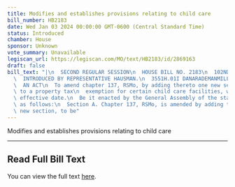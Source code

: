 ```yaml
---
title: Modifies and establishes provisions relating to child care
bill_number: HB2183
date: Wed Jan 03 2024 00:00:00 GMT-0600 (Central Standard Time)
status: Introduced
chamber: House
sponsor: Unknown
vote_summary: Unavailable
legiscan_url: https://legiscan.com/MO/text/HB2183/id/2869163
draft: false
bill_text: "|\n  SECOND REGULAR SESSION\n  HOUSE BILL NO. 2183\n  102ND GENERAL ASSEMBLY\n\
  \  INTRODUCED BY REPRESENTATIVE HAUSMAN.\n  3551H.01I DANARADEMANMILLER,ChiefClerk\n\
  \  AN ACT\n  To amend chapter 137, RSMo, by adding thereto one new section relating\
  \ to a property tax\n  exemption for certain child care facilities, with a contingent\
  \ effective date.\n  Be it enacted by the General Assembly of the state of Missouri,\
  \ as follows:\n  Section A. Chapter 137, RSMo, is amended by adding thereto one\
  \ new section, to be"
---
```

Modifies and establishes provisions relating to child care

---

## Read Full Bill Text

You can view the full text [here](https://legiscan.com/MO/text/HB2183/id/2869163).
